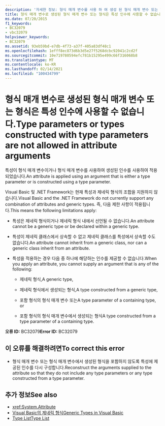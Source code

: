 ```yaml
---
description: '자세한 정보: 형식 매개 변수를 사용 하 여 생성 된 형식 매개 변수 또는 형식은 특성 인수에 사용할 수 없습니다.'
title: 형식 매개 변수로 생성된 형식 매개 변수 또는 형식은 특성 인수에 사용할 수 없습니다.
ms.date: 07/20/2015
f1_keywords:
- BC32079
- vbc32079
helpviewer_keywords:
- BC32079
ms.assetid: 93eb59bd-e7db-4f73-a37f-405a83df48c1
ms.openlocfilehash: 1efff8ec873d6b3d5e27f5268dcbc92041c2cd2f
ms.sourcegitcommit: 10e719780594efc781b15295e499c66f316068b8
ms.translationtype: MT
ms.contentlocale: ko-KR
ms.lasthandoff: 02/14/2021
ms.locfileid: "100434799"
---
```

# <a name="type-parameters-or-types-constructed-with-type-parameters-are-not-allowed-in-attribute-arguments"></a><span data-ttu-id="4e74d-103">형식 매개 변수로 생성된 형식 매개 변수 또는 형식은 특성 인수에 사용할 수 없습니다.</span><span class="sxs-lookup"><span data-stu-id="4e74d-103">Type parameters or types constructed with type parameters are not allowed in attribute arguments</span></span>

<span data-ttu-id="4e74d-104">특성이 형식 매개 변수이거나 형식 매개 변수를 사용하여 생성된 인수를 사용하여 적용되었습니다.</span><span class="sxs-lookup"><span data-stu-id="4e74d-104">An attribute is applied using an argument that is either a type parameter or is constructed using a type parameter.</span></span>

<span data-ttu-id="4e74d-105">Visual Basic 및 .NET Framework는 현재 특성과 제네릭 형식의 조합을 지원하지 않습니다.</span><span class="sxs-lookup"><span data-stu-id="4e74d-105">Visual Basic and the .NET Framework do not currently support any combination of attributes and generic types.</span></span> <span data-ttu-id="4e74d-106">즉, 다음 제한 사항이 적용됩니다.</span><span class="sxs-lookup"><span data-stu-id="4e74d-106">This means the following limitations apply:</span></span>

- <span data-ttu-id="4e74d-107">특성은 제네릭 형식이거나 제네릭 형식 내에서 선언될 수 없습니다.</span><span class="sxs-lookup"><span data-stu-id="4e74d-107">An attribute cannot be a generic type or be declared within a generic type.</span></span>

- <span data-ttu-id="4e74d-108">특성이 제네릭 클래스에서 상속할 수 없고 제네릭 클래스를 특성에서 상속할 수도 없습니다.</span><span class="sxs-lookup"><span data-stu-id="4e74d-108">An attribute cannot inherit from a generic class, nor can a generic class inherit from an attribute.</span></span>

- <span data-ttu-id="4e74d-109">특성을 적용하는 경우 다음 중 하나에 해당하는 인수를 제공할 수 없습니다.</span><span class="sxs-lookup"><span data-stu-id="4e74d-109">When you apply an attribute, you cannot supply an argument that is any of the following:</span></span>

  - <span data-ttu-id="4e74d-110">제네릭 형식,</span><span class="sxs-lookup"><span data-stu-id="4e74d-110">A generic type,</span></span>

  - <span data-ttu-id="4e74d-111">제네릭 형식에서 생성되는 형식,</span><span class="sxs-lookup"><span data-stu-id="4e74d-111">A type constructed from a generic type,</span></span>

  - <span data-ttu-id="4e74d-112">포함 형식의 형식 매개 변수 또는</span><span class="sxs-lookup"><span data-stu-id="4e74d-112">A type parameter of a containing type, or</span></span>

  - <span data-ttu-id="4e74d-113">포함 형식의 형식 매개 변수에서 생성되는 형식</span><span class="sxs-lookup"><span data-stu-id="4e74d-113">A type constructed from a type parameter of a containing type.</span></span>

<span data-ttu-id="4e74d-114">**오류 ID:** BC32079</span><span class="sxs-lookup"><span data-stu-id="4e74d-114">**Error ID:** BC32079</span></span>

## <a name="to-correct-this-error"></a><span data-ttu-id="4e74d-115">이 오류를 해결하려면</span><span class="sxs-lookup"><span data-stu-id="4e74d-115">To correct this error</span></span>

- <span data-ttu-id="4e74d-116">형식 매개 변수 또는 형식 매개 변수에서 생성된 형식을 포함하지 않도록 특성에 제공된 인수를 다시 구성합니다.</span><span class="sxs-lookup"><span data-stu-id="4e74d-116">Reconstruct the arguments supplied to the attribute so that they do not include any type parameters or any type constructed from a type parameter.</span></span>

## <a name="see-also"></a><span data-ttu-id="4e74d-117">추가 정보</span><span class="sxs-lookup"><span data-stu-id="4e74d-117">See also</span></span>

- <xref:System.Attribute>
- [<span data-ttu-id="4e74d-118">Visual Basic의 제네릭 형식</span><span class="sxs-lookup"><span data-stu-id="4e74d-118">Generic Types in Visual Basic</span></span>](../programming-guide/language-features/data-types/generic-types.md)
- [<span data-ttu-id="4e74d-119">Type List</span><span class="sxs-lookup"><span data-stu-id="4e74d-119">Type List</span></span>](../language-reference/statements/type-list.md)

